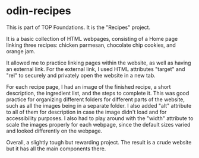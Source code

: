 # odin-recipes
This is part of TOP Foundations. It is the "Recipes" project.

It is a basic collection of HTML webpages, consisting of a Home page linking three recipes: chicken 
parmesan, chocolate chip cookies, and orange jam.

It allowed me to practice linking pages within the website, as well as having an external link.
For the external link, I used HTML attributes "target" and "rel" to securely and privately open the 
website in a new tab.

For each recipe page, I had an image of the finished recipe, a short description, the ingredient list,
and the steps to complete it. This was good practice for organizing different folders for different parts
of the website, such as all the images being in a separate folder. I also added "alt" attribute to all 
of them for description in case the image didn't load and for accessibility purposes. I also had to play
around with the "width" attribute to scale the images properly for each webpage, since the default sizes
varied and looked differently on the webpage. 

Overall, a slightly tough but rewarding project. The result is a crude website but it has all the main
components there.